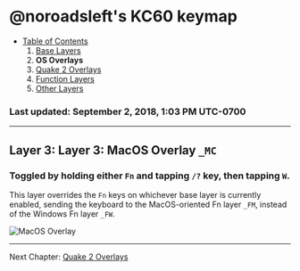 # @noroadsleft's KC60 keymap

- [Table of Contents](./readme.md)
  1. [Base Layers](./readme_ch1.md)
  2. **OS Overlays**
  3. [Quake 2 Overlays](./readme_ch3.md)
  4. [Function Layers](./readme_ch4.md)
  5. [Other Layers](./readme_ch5.md)

### Last updated: September 2, 2018, 1:03 PM UTC-0700


----

## Layer 3: Layer 3: MacOS Overlay `_MC`

### Toggled by holding either `Fn` and tapping `/?` key, then tapping `W`.

This layer overrides the `Fn` keys on whichever base layer is currently enabled, sending the keyboard to the MacOS-oriented Fn layer `_FM`, instead of the Windows Fn layer `_FW`.

![MacOS Overlay](https://i.imgur.com/lxsEVpm.png)


----

Next Chapter: [Quake 2 Overlays](./readme_ch3.md)
